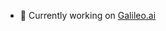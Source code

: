 - 🔭 Currently working on [Galileo.ai](galileo.ai)

<!--
**conorbronsdon/conorbronsdon** is a ✨ _special_ ✨ repository because its `README.md` (this file) appears on your GitHub profile.

Here are some ideas to get you started:

- 🔭 I’m currently working on ...
- 🌱 I’m currently learning ...
- 👯 I’m looking to collaborate on ...
- 🤔 I’m looking for help with ...
- 💬 Ask me about AI 
- 📫 How to reach me: ...
- ⚡ Fun fact: ...
-->
<!-- TO DO: add more details about me later -->
